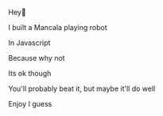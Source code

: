Hey👋

I built a Mancala playing robot

In Javascript

Because why not

Its ok though

You'll probably beat it, but maybe it'll do well

Enjoy I guess
